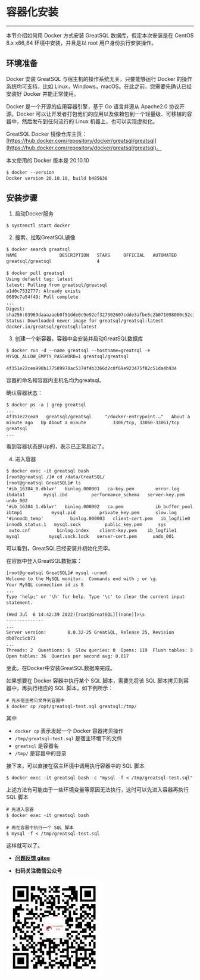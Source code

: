 # 容器化安装
---

本节介绍如何用 Docker 方式安装 GreatSQL 数据库，假定本次安装是在 CentOS 8.x x86_64 环境中安装，并且是以 root 用户身份执行安装操作。

## 环境准备

Docker 安装 GreatSQL 与宿主机的操作系统无关，只要能够运行 Docker 的操作系统均可支持，比如 Linux，Windows，macOS。在此之前，您需要先确认已经安装好 Docker 并能正常使用。

Docker 是一个开源的应用容器引擎，基于 Go 语言并遵从 Apache2.0 协议开源。Docker 可以让开发者打包他们的应用以及依赖包到一个轻量级、可移植的容器中，然后发布到任何流行的 Linux 机器上，也可以实现虚拟化。

GreatSQL Docker 镜像仓库主页：[https://hub.docker.com/repository/docker/greatsql/greatsql](https://hub.docker.com/repository/docker/greatsql/greatsql)。

本文使用的 Docker 版本是 20.10.10

```shell
$ docker --version
Docker version 20.10.10, build b485636
```

## 安装步骤
1. 启动Docker服务
```
$ systemctl start docker
```

2. 搜索、拉取GreatSQL镜像
```
$ docker search greatsql
NAME                DESCRIPTION   STARS     OFFICIAL   AUTOMATED
greatsql/greatsql                 4

$ docker pull greatsql
Using default tag: latest
latest: Pulling from greatsql/greatsql
a1d0c7532777: Already exists
0689c7a54f49: Pull complete
...
Digest: sha256:03969daaaaaeb0f51dde0c9e92ef327302607cdde3afbe5c2b071098000c52c1
Status: Downloaded newer image for greatsql/greatsql:latest
docker.io/greatsql/greatsql:latest
```

3. 创建一个新容器，容器中会安装并启动GreatSQL数据库
```
$ docker run -d --name greatsql --hostname=greatsql -e MYSQL_ALLOW_EMPTY_PASSWORD=1 greatsql/greatsql

4f351e22cea990b177589970ac5374f4b3366d2c0f69e923475f82c51da4b934
```
容器的命名和容器内主机名均为greatsql。

确认容器状态：
```
$ docker ps -a | grep greatsql
...
4f351e22cea9   greatsql/greatsql     "/docker-entrypoint.…"   About a minute ago   Up About a minute          3306/tcp, 33060-33061/tcp   greatsql
...
```
看到容器状态是Up的，表示已正常启动了。

4. 进入容器
```
$ docker exec -it greatsql bash
[root@greatsql /]# cd /data/GreatSQL/
[root@greatsql GreatSQL]# ls
'#ib_16384_0.dblwr'   binlog.000001   ca-key.pem        error.log     ibdata1       mysql.ibd         performance_schema   server-key.pem   undo_002
'#ib_16384_1.dblwr'   binlog.000002   ca.pem            ib_buffer_pool     ibtmp1           mysql.pid         private_key.pem      slow.log
'#innodb_temp'          binlog.000003   client-cert.pem   ib_logfile0     innodb_status.1   mysql.sock         public_key.pem      sys
 auto.cnf          binlog.index    client-key.pem    ib_logfile1     mysql           mysql.sock.lock   server-cert.pem      undo_001
```
可以看到，GreatSQL已经安装并初始化完毕。

在容器中登入GreatSQL数据库：
```
[root@greatsql GreatSQL]# mysql -uroot
Welcome to the MySQL monitor.  Commands end with ; or \g.
Your MySQL connection id is 8
...
Type 'help;' or '\h' for help. Type '\c' to clear the current input statement.

(Wed Jul  6 14:42:39 2022)[root@GreatSQL][(none)]>\s
--------------
...
Server version:        8.0.32-25 GreatSQL, Release 25, Revision db07cc5cb73
...
Threads: 2  Questions: 6  Slow queries: 0  Opens: 119  Flush tables: 3  Open tables: 36  Queries per second avg: 0.017
```

至此，在Docker中安装GreatSQL数据库完成。

如果想要在 Docker 容器中执行某个 SQL 脚本，需要先将该 SQL 脚本拷贝到容器中，再执行相应的 SQL 脚本，如下例所示：

```shell
# 先从宿主拷贝文件到容器中
$ docker cp /opt/greatsql-test.sql greatsql:/tmp/
```

其中
- `docker cp` 表示发起一个 Docker 容器拷贝操作
- `/tmp/greatsql-test.sql` 是宿主环境下的文件
- `greatsql` 是容器名
- `/tmp/` 是容器中的目录

接下来，可以直接在宿主环境中调用执行容器中的 SQL 脚本

```shell
$ docker exec -it greatsql bash -c "mysql -f < /tmp/greatsql-test.sql"
```

上述方法有可能由于一些环境变量等原因无法执行，这时可以先进入容器再执行 SQL 脚本

```shell
# 先进入容器
$ docker exec -it greatsql bash

# 再在容器中执行一个 SQL 脚本
$ mysql -f < /tmp/greatsql-test.sql
```
这样就可以了。


- **[问题反馈 gitee](https://gitee.com/GreatSQL/GreatSQL-Manual/issues)**

- **扫码关注微信公众号**

![greatsql-wx](../greatsql-wx.jpg)
